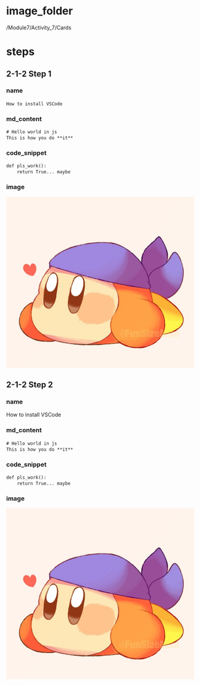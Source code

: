 # image_folder
/Module7/Activity_7/Cards

# steps

## 2-1-2 Step 1

### name
```
How to install VSCode
```

### md_content
```
# Hello world in js
This is how you do **it**
```

### code_snippet
```
def pls_work():
    return True... maybe
```

### image
![bandanna](images/bandanna.jpg)

## 2-1-2 Step 2

### name
How to install VSCode  

### md_content
```
# Hello world in js
This is how you do **it** 
```

### code_snippet
```
def pls_work():
    return True... maybe
```

### image
![bandanna](images/bandanna.jpg)